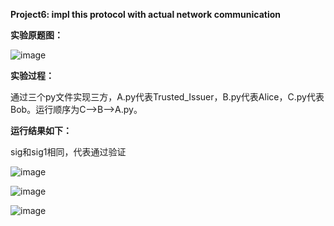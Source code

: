 **Project6: impl this protocol with actual network communication**

**实验原题图：**

![image](https://github.com/suibianchun/cxcysj/assets/138552183/1493fb44-a8f2-4c57-addd-741dab59d1d0)

**实验过程：**

通过三个py文件实现三方，A.py代表Trusted_Issuer，B.py代表Alice，C.py代表Bob。运行顺序为C——>B——>A.py。

**运行结果如下：**

sig和sig1相同，代表通过验证

![image](https://github.com/suibianchun/cxcysj/assets/138552183/a126ab3f-5af8-4e67-9bea-9ded695fe0e5)

![image](https://github.com/suibianchun/cxcysj/assets/138552183/b9acaedb-2269-4da2-a72e-8c12e3568e4a)

![image](https://github.com/suibianchun/cxcysj/assets/138552183/f6291aa6-0157-4f89-ac75-ddeee10c2b0e)



